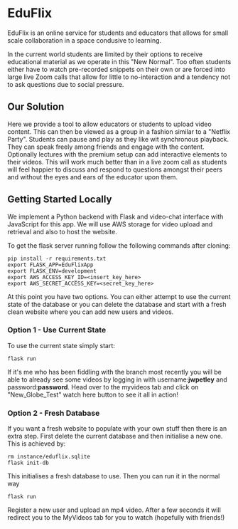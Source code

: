 # EduFlix

EduFlix is an online service for students and educators that allows for small scale collaboration in a space condusive to learning.

In the current world students are limited by their options to receive educational material as we operate in this "New Normal". Too often students either have to watch pre-recorded snippets on their own or are forced into large live Zoom calls that allow for little to no-interaction and a tendency not to ask questions due to social pressure.

## Our Solution

Here we provide a tool to allow educators or students to upload video content. This can then be viewed as a group in a fashion similar to a "Netflix Party". Students can pause and play as they like wit synchronous playback. They can speak freely among friends and engage with the content. Optionally lectures with the premium setup can add interactive elements to their videos. This will work much better than in a live zoom call as students will feel happier to discuss and respond to questions amongst their peers and without the eyes and ears of the educator upon them.

## Getting Started Locally

We implement a Python backend with Flask and video-chat interface with JavaScript for this app. We will use AWS storage for video upload and retrieval and also to host the website.

To get the flask server running follow the following commands after cloning:

```
pip install -r requirements.txt
export FLASK_APP=EduFlixApp
export FLASK_ENV=development
export AWS_ACCESS_KEY_ID=<insert_key_here>
export AWS_SECRET_ACCESS_KEY=<secret_key_here>
```

At this point you have two options. You can either attempt to use the current state of the database or you can delete the database and start with a fresh clean website where you can add new users and videos.

### Option 1 - Use Current State

To use the current state simply start:

```
flask run
```

If it's me who has been fiddling with the branch most recently you will be able to already see some videos by logging in with username:**jwpetley** and password:**password**. Head over to the myvideos tab and click on "New_Globe_Test" watch here button to see it all in action!



### Option 2 - Fresh Database

If you want a fresh website to populate with your own stuff then there is an extra step. First delete the current database and then initialise a new one. This is achieved by:

```
rm instance/eduflix.sqlite
flask init-db
```

This initialises a fresh database to use. Then you can run it in the normal way

```
flask run
```

Register a new user and upload an mp4 video. After a few seconds it will redirect you to the MyVideos tab for you to watch (hopefully with friends!)
